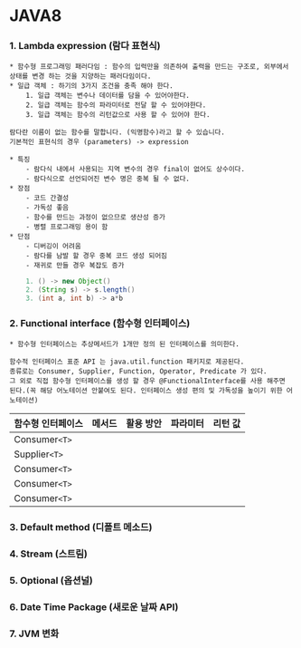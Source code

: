 # JAVA8


### 1. Lambda expression (람다 표현식)
    * 함수형 프로그래밍 패러다임 : 함수의 입력만을 의존하여 출력을 만드는 구조로, 외부에서 상태를 변경 하는 것을 지양하는 패러다임이다.
    * 일급 객체 : 하기의 3가지 조건을 충족 해야 한다.
        1. 일급 객체는 변수나 데이터를 담을 수 있어야한다.
        2. 일급 객체는 함수의 파라미터로 전달 할 수 있어야한다.
        3. 일급 객체는 함수의 리턴값으로 사용 할 수 있어야 한다.

    람다란 이름이 없는 함수를 말합니다. (익명함수)라고 할 수 있습니다.
    기본적인 표현식의 경우 (parameters) -> expression
    
    * 특징
        - 람다식 내에서 사용되는 지역 변수의 경우 final이 없어도 상수이다.
        - 람다식으로 선언되어진 변수 명은 중복 될 수 없다.
    * 장점 
        - 코드 간결성
        - 가독성 좋음
        - 함수를 만드는 과정이 없으므로 생산성 증가
        - 병렬 프로그래밍 용이 함
    * 단점
        - 디버깅이 어려움
        - 람다를 남발 할 경우 중복 코드 생성 되어짐
        - 재귀로 만들 경우 복잡도 증가
    
```java
    1. () -> new Object()
    2. (String s) -> s.length()
    3. (int a, int b) -> a*b
```
    
### 2. Functional interface (함수형 인터페이스)
    * 함수형 인터페이스는 추상메서드가 1개만 정의 된 인터페이스를 의미한다.

    함수적 인터페이스 표준 API 는 java.util.function 패키지로 제공된다.
    종류로는 Consumer, Supplier, Function, Operator, Predicate 가 있다.
    그 외로 직접 함수형 인터페이스를 생성 할 경우 @FunctionalInterface를 사용 해주면 된다.(꼭 해당 어노테이션 안붙여도 된다. 인터페이스 생성 편의 및 가독성을 높이기 위한 어노테이션)

| 함수형 인터페이스     | 메서드  | 활용 방안 | 파라미터 | 리턴 값   |
|---------------|------|-----|-----|--------|
| Consumer`<T>` |||||
| Supplier`<T>` |||||
| Consumer`<T>` |||||
| Consumer`<T>` |||||
| Consumer`<T>` |||||

    
### 3. Default method (디폴트 메소드)
### 4. Stream (스트림)
### 5. Optional (옵션널)
### 6. Date Time Package (새로운 날짜 API)
### 7. JVM 변화 
